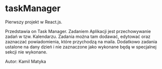 # taskManager
Pierwszy projekt w React.js.

Przedstawia on Task Manager. 
Zadaniem Aplikacji jest przechowywanie zadań w tzw. Kalendarzu. Zadania można tam dodawać, edytować oraz zaznaczać powiadomienia, które przychodzą na maila. Dodatkowo zadania ustalone na dany dzień i nie zaznaczone jako wykonane będą w specjalnej sekcji nie wykonane. 

Autor: Kamil Matyka